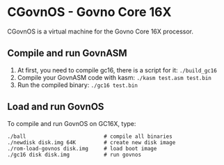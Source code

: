 # CGovnOS - Govno Core 16X

CGovnOS is a virtual machine for the Govno Core 16X processor.

## Compile and run GovnASM
1. At first, you need to compile gc16, there is a script for it: `./build_gc16`
2. Compile your GovnASM code with kasm: `./kasm test.asm test.bin`
3. Run the compiled binary: `./gc16 test.bin`

## Load and run GovnOS
To compile and run GovnOS on GC16X, type:
```
./ball                         # compile all binaries
./newdisk disk.img 64K         # create new disk image
./rom-load-govnos disk.img     # load boot image
./gc16 disk disk.img           # run govnos
```

